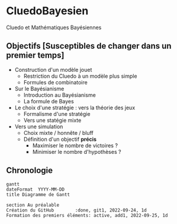 # CluedoBayesien
Cluedo et Mathématiques Bayésiennes

## Objectifs [Susceptibles de changer dans un premier temps]
- Construction d'un modèle jouet
  - Restriction du Cluedo à un modèle plus simple
  - Formules de combinatoire
- Sur le Bayésianisme
  - Introduction au Bayésianisme
  - La formule de Bayes
- Le choix d'une stratégie : vers la théorie des jeux
  - Formalisme d'une stratégie
  - Vers une statégie mixte
- Vers une simulation
  - Choix mixte / honnête / bluff
  - Définition d'un objectif **précis**
    - Maximiser le nombre de victoires ?
    - Minimiser le nombre d'hypothèses ? 

## Chronologie
```mermaid
gantt
dateFormat  YYYY-MM-DD
title Diagramme de Gantt

section Au préalable
Création du GitHub        :done, git1, 2022-09-24, 1d
Formation des premiers éléments: active, add1, 2022-09-25, 1d
```

